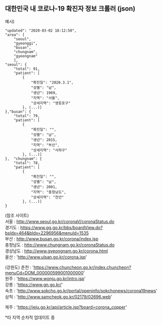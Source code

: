 
## 대한민국 내 코로나-19 확진자 정보 크롤러 (json)

예시)

	"updated": "2020-03-02 18:12:50",
	"area": [
		"seoul",
		"gyeonggi",
		"busan",
		"chungnam",
		"gyeongnam"
	    ],
    "seoul": {
    	"total": 91,
    	"patient": [
    		{
    			"확진일": "2020.3.1",
    			"성별": "남",
    			"생년": 1969,
    			"지역": "서울",
    			"상세지역": "영등포구"
    		}, (...)]
    },"busan": {
    	"total": 79,
    	"patient": [
    		{
    			"확진일": "",
    			"성별": "남",
    			"생년": 2015,
    			"지역": "부산",
    			"상세지역": "사하구"
    		}, (...)]
    },	"chungnam": {
   		"total": 78,
   		"patient": [
   			{
   				"확진일": "",
   				"성별": "남",
   				"생년": 2001,
   				"지역": "충청남도",
   				"상세지역": "천안"
   			}, (...)]
   	}
   


(참조 사이트)  
서울 : http://www.seoul.go.kr/coronaV/coronaStatus.do  
경기도 : https://www.gg.go.kr/bbs/boardView.do?bsIdx=464&bIdx=2296956&menuId=1535  
부산 : http://www.busan.go.kr/corona/index.jsp  
충청남도 : http://www.chungnam.go.kr/coronaStatus.do  
경상남도 : http://www.gyeongnam.go.kr/corona.html   
울산 : 'http://www.ulsan.go.kr/corona.jsp'  

(강원도)
춘천 : 'https://www.chuncheon.go.kr/index.chuncheon?menuCd=DOM_000000599001000000'  
원주 : 'https://www.wonju.go.kr/intro.jsp'  
강릉 : 'https://www.gn.go.kr/'  
속초 : 'http://www.sokcho.go.kr/portal/openinfo/sokchonews/corona19news'  
삼척 : 'http://www.samcheok.go.kr/02179/02696.web'  

제주 : 'https://jeju.go.kr/api/article.jsp?board=corona_copper'  


*타 지역 순차적 업데이트 중
